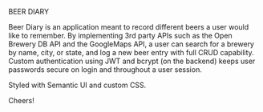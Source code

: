 BEER DIARY

Beer Diary is an application meant to record different beers a user would like to remember. By implementing 3rd party APIs such as the Open Brewery DB API and the GoogleMaps API, a user can search for a brewery by name, city, or state, and log a new beer entry with full CRUD capability. Custom authentication using JWT and bcrypt (on the backend) keeps user passwords secure on login and throughout a user session. 

Styled with Semantic UI and custom CSS.


Cheers!
